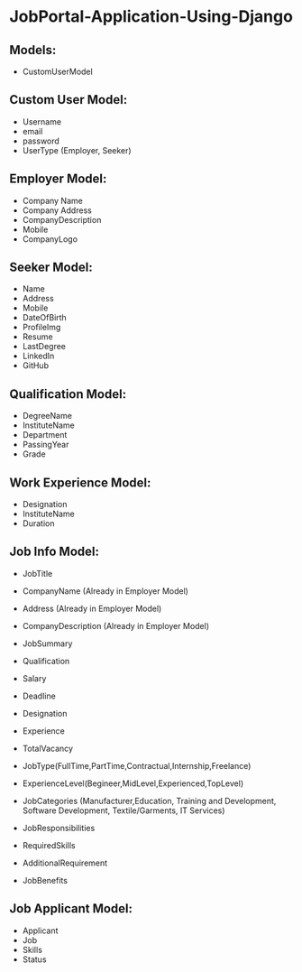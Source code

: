 # JobPortal-Application-Using-Django

## Models:
+ CustomUserModel

## Custom User Model:
+ Username
+ email
+ password
+ UserType (Employer, Seeker)

## Employer Model:
+ Company Name
+ Company Address
+ CompanyDescription
+ Mobile
+ CompanyLogo

## Seeker Model:
+ Name
+ Address
+ Mobile
+ DateOfBirth
+ ProfileImg
+ Resume
+ LastDegree
+ LinkedIn
+ GitHub

## Qualification Model:
+ DegreeName
+ InstituteName
+ Department
+ PassingYear
+ Grade

## Work Experience Model:
+ Designation
+ InstituteName
+ Duration

## Job Info Model:
+ JobTitle
+ CompanyName (Already in Employer Model)
+ Address (Already in Employer Model)
+ CompanyDescription (Already in Employer Model)
+ JobSummary
+ Qualification
+ Salary
+ Deadline
+ Designation
+ Experience
+ TotalVacancy
+ JobType(FullTime,PartTime,Contractual,Internship,Freelance)
+ ExperienceLevel(Begineer,MidLevel,Experienced,TopLevel)

+ JobCategories (Manufacturer,Education, Training and Development, Software Development, Textile/Garments, IT Services)
+ JobResponsibilities
+ RequiredSkills
+ AdditionalRequirement
+ JobBenefits

## Job Applicant Model:
+ Applicant
+ Job
+ Skills
+ Status

